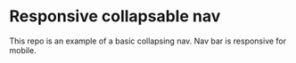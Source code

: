 # Responsive collapsable nav

This repo is an example of a basic collapsing nav. Nav bar is responsive for mobile.
